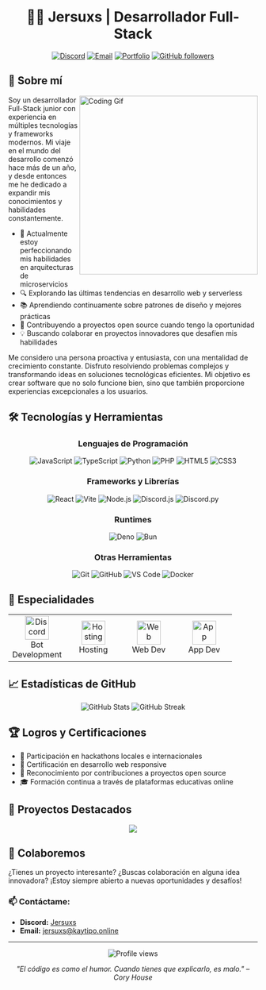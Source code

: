 <div align="center">
  
# 👨‍💻 Jersuxs | Desarrollador Full-Stack

[![Discord](https://img.shields.io/badge/Discord-%235865F2.svg?style=for-the-badge&logo=discord&logoColor=white)](https://discord.com/users/894623851261083689)
[![Email](https://img.shields.io/badge/Email-D14836?style=for-the-badge&logo=gmail&logoColor=white)](mailto:jersuxs@kaytipo.online)
[![Portfolio](https://img.shields.io/badge/Portfolio-%23000000.svg?style=for-the-badge&logo=firefox&logoColor=FF7139)](https://jersuxs.netlify.app/)
[![GitHub followers](https://img.shields.io/github/followers/Jersuxs?style=for-the-badge&logo=github)](https://github.com/Jersuxs)

</div>

## 🌟 Sobre mí

<img align="right" src="https://raw.githubusercontent.com/gist/patevs/b007a0e98fb216438d4cbf559fac4166/raw/88f20c9d749d756be63f22b09f3c4ac570bc5101/programming.gif" width="360px" alt="Coding Gif" />

Soy un desarrollador Full-Stack junior con experiencia en múltiples tecnologías y frameworks modernos. Mi viaje en el mundo del desarrollo comenzó hace más de un año, y desde entonces me he dedicado a expandir mis conocimientos y habilidades constantemente.

- 🚀 Actualmente estoy perfeccionando mis habilidades en arquitecturas de microservicios
- 🔍 Explorando las últimas tendencias en desarrollo web y serverless
- 📚 Aprendiendo continuamente sobre patrones de diseño y mejores prácticas
- 🌱 Contribuyendo a proyectos open source cuando tengo la oportunidad
- 💡 Buscando colaborar en proyectos innovadores que desafíen mis habilidades

Me considero una persona proactiva y entusiasta, con una mentalidad de crecimiento constante. Disfruto resolviendo problemas complejos y transformando ideas en soluciones tecnológicas eficientes. Mi objetivo es crear software que no solo funcione bien, sino que también proporcione experiencias excepcionales a los usuarios.

## 🛠️ Tecnologías y Herramientas

<div align="center">

### Lenguajes de Programación
![JavaScript](https://img.shields.io/badge/JavaScript-%23F7DF1E.svg?style=for-the-badge&logo=javascript&logoColor=black)
![TypeScript](https://img.shields.io/badge/TypeScript-%23007ACC.svg?style=for-the-badge&logo=typescript&logoColor=white)
![Python](https://img.shields.io/badge/Python-3670A0?style=for-the-badge&logo=python&logoColor=ffdd54)
![PHP](https://img.shields.io/badge/PHP-%23777BB4.svg?style=for-the-badge&logo=php&logoColor=white)
![HTML5](https://img.shields.io/badge/HTML5-%23E34F26.svg?style=for-the-badge&logo=html5&logoColor=white)
![CSS3](https://img.shields.io/badge/CSS3-%231572B6.svg?style=for-the-badge&logo=css3&logoColor=white)

### Frameworks y Librerías
![React](https://img.shields.io/badge/React-%2320232a.svg?style=for-the-badge&logo=react&logoColor=%2361DAFB)
![Vite](https://img.shields.io/badge/Vite-%23646CFF.svg?style=for-the-badge&logo=vite&logoColor=white)
![Node.js](https://img.shields.io/badge/Node.js-6DA55F?style=for-the-badge&logo=node.js&logoColor=white)
![Discord.js](https://img.shields.io/badge/Discord.js-%235865F2.svg?style=for-the-badge&logo=discord&logoColor=white)
![Discord.py](https://img.shields.io/badge/Discord.py-%235865F2.svg?style=for-the-badge&logo=discord&logoColor=white)

### Runtimes
![Deno](https://img.shields.io/badge/Deno-white?style=for-the-badge&logo=deno&logoColor=464647)
![Bun](https://img.shields.io/badge/Bun-%23000000.svg?style=for-the-badge&logo=bun&logoColor=white)

### Otras Herramientas
![Git](https://img.shields.io/badge/Git-%23F05033.svg?style=for-the-badge&logo=git&logoColor=white)
![GitHub](https://img.shields.io/badge/GitHub-%23121011.svg?style=for-the-badge&logo=github&logoColor=white)
![VS Code](https://img.shields.io/badge/VS%20Code-0078d7.svg?style=for-the-badge&logo=visual-studio-code&logoColor=white)
![Docker](https://img.shields.io/badge/Docker-%230db7ed.svg?style=for-the-badge&logo=docker&logoColor=white)

</div>

## 🚀 Especialidades

<table>
  <tr>
    <td align="center" width="96">
      <img src="https://skillicons.dev/icons?i=discord" width="48" height="48" alt="Discord" />
      <br>Bot Development
    </td>
    <td align="center" width="96">
      <img src="https://skillicons.dev/icons?i=aws" width="48" height="48" alt="Hosting" />
      <br>Hosting
    </td>
    <td align="center" width="96">
      <img src="https://skillicons.dev/icons?i=react" width="48" height="48" alt="Web" />
      <br>Web Dev
    </td>
    <td align="center" width="96">
      <img src="https://skillicons.dev/icons?i=react" width="48" height="48" alt="App" />
      <br>App Dev
    </td>
  </tr>
</table>

## 📈 Estadísticas de GitHub

<div align="center">
  <img src="https://github-readme-stats.vercel.app/api?username=Jersuxs&show_icons=true&theme=radical" alt="GitHub Stats" />
  <img src="https://github-readme-streak-stats.herokuapp.com/?user=Jersuxs&theme=radical" alt="GitHub Streak" />
</div>

## 🏆 Logros y Certificaciones

- 🥇 Participación en hackathons locales e internacionales
- 📜 Certificación en desarrollo web responsive
- 🏅 Reconocimiento por contribuciones a proyectos open source
- 🎓 Formación continua a través de plataformas educativas online

## 💼 Proyectos Destacados

<div align="center">
  <a href="https://github.com/Jersuxs/Economia.Discord.js">
    <img align="center" src="https://github-readme-stats.vercel.app/api/pin/?username=Jersuxs&repo=proyecto-ejemplo-1&theme=radical" />
  </a>
</div>

## 🤝 Colaboremos

¿Tienes un proyecto interesante? ¿Buscas colaboración en alguna idea innovadora? ¡Estoy siempre abierto a nuevas oportunidades y desafíos!

### 📫 Contáctame:

- **Discord:** [Jersuxs](https://discord.com/users/894623851261083689)
- **Email:** [jersuxs@kaytipo.online](mailto:jersuxs@kaytipo.online)

---

<div align="center">
  <img src="https://komarev.com/ghpvc/?username=Jersuxs&style=flat-square&color=blueviolet" alt="Profile views" />
  
  *"El código es como el humor. Cuando tienes que explicarlo, es malo." – Cory House*
</div>
